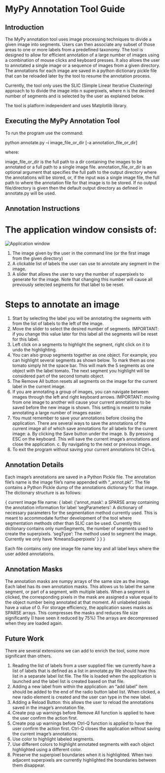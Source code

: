 # MyPy Annotation Tool Guide

## Introduction

The MyPy annotation tool uses image processing techniques to divide a given image into segments. Users can then associate any subset of those areas to one or more labels from a predefined taxonomy.  The tool is designed to allow for efficient annotation of a large number of images using a combination of mouse clicks and keyboard presses. It also allows the user to annotated a single image or a sequence of images from a given directory. The annotations for each image are saved in a python dictionary pickle file that can be reloaded later by the tool to resume the annotation process.

Currently, the tool only uses the SLIC (Simple Linear Iterative Clustering) approach to to divide the image into n superpixels, where n is the desired number of segments and is selected by the user as explained below.

The tool is platform independent and uses Matplotlib library.

## Executing the MyPy Annotation Tool

To run the program use the command:

python annotate.py –i image_file_or_dir [-a annotation_file_or_dir]

where:

image_file_or_dir is the full path to a dir containing the images to be annotated or a full path to a single image file.
annotation_file_or_dir is an optional argument that specifies the full path to the output directory where the annotations will be stored, or, if the input was a single image file, the full path to where the annotation file for that image is to be stored. If no output file/directory is given then the default output directory as defined in annotate.py will be used.

## Annotation Instructions


# The application window consists of:
![Application window](https://github.com/ReemHal/Python_annotation_tool/edit/master/figures/tomato_cluster_190_segs.png)
1. The image given by the user in the command line (or the first image from the given directory)
2. A clickable list of labels the user can use to annotate any segment in the image.
3. A slider that allows the user to vary the number of superpixels to generate for the image. Note that changing this number will cause all previously selected segments for that label to be reset.

# Steps to annotate an image
1. Start by selecting the label you will be annotating the segments with from the list of labels to the left of the image.
2. Move the slider to select the desired number of segments. IMPORTANT: if you change this value later for this label all the segments will be reset for this label.
3. Left click on a segments to highlight the segment, right click on it to undo the highlighting.
4. You can also group segments together as one object. For example, you can highlight several segments as shown below. To mark them as one tomato simply hit the space bar. This will mark the 5 segments as one object with the label tomato. The next segment you highlight will be considered part of the second tomato object.
5. The Remove All button resets all segments on the image for the current label in the current image. 
6. If you are annotating a group of images, you can navigate between images through the left and right keyboard arrows. IMPORTANT: moving from one image to another will cause your current annotations to be saved before the new image is shown. This setting is meant to make annotating a large number of images easier.
7. You must remember to save your annotations before closing the application. There are several ways to save the annotations of the current image all of which save annotations for all labels for the current image:
a. By clicking the Save button under the image.
b. By pressing ESC on the keyboard. This will save the current image’s annotations and close the application.
c. By navigating to the next or previous image.
8. To exit the program without saving your current annotations hit Ctrl+q.

## Annotation Details

Each image’s annotations are saved in a Python Pickle file. The annotation file’s name is the image file’s name appended with “_annot.pkl”. The file contains a Python Pickle dump of the annotations dictionary for that image. The dictionary structure is as follows:

{ current image file name:
{ label:
{‘annot_mask’: a SPARSE array containing the annotation information for label
‘segParameters’: A dictionary of necessary parameters for the segmentation method currently used. This is meant to accommodate further development of the tool where segmentation methods other than SLIC can be used. Currently this dictionary contains only numSegments, the number of segments used to create the superpixels.
‘segType’: The method used to segment the image. Currently we only have ‘KmeansSuperpixels’
}
}
}

Each file contains only one image file name key and all label keys where the user added annotations.

## Annotation Masks

The annotation masks are numpy arrays of the same size as the image. Each label has its own annotation masks. This allows us to label the same segment, or part of a segment, with multiple labels. 
When a segment is clicked, the corresponding pixels in the mask are assigned a value equal to the object number being annotated at that moment. All unlabeled pixels have a value of 0.
For storage efficiency, the application saves masks as SPARSE arrays. This compresses the masks and reduces file size significantly (I have seen it reduced by 75%) The arrays are decompressed when they are loaded again.


## Future Work
There are several extensions we can add to enrich the tool, some more significant than others.

1. Reading the list of labels from a user supplied file: we currently have a list of labels that is defined as a list in annotate.py We should have this list in a separate label list file. The file is loaded when the application is launched and the label list is created based on that file.
2. Adding a new label from within the application: an “add label” item should be added to the end of the radio button label list. When clicked, a new radio element is created and the user can type in the new label. 
3. Adding a Reload Button: this allows the user to reload the annotations saved in the image’s annotation file.
4. Create pop up warnings before Remove All function is applied to have the user confirm the action first.
5. Create pop up warnings before Ctrl-Q function is applied to have the user confirm the action first. Ctrl-Q closes the application without saving the current image’s annotations.
6. Use color to highlight labeled segments. 
7. Use different colors to highlight annotated segments with each object highlighted using a different color.
8. Preserve the superpixel boundaries when it is highlighted. When two adjacent superpixels are currently highlighted the boundaries between them disappear.
  

